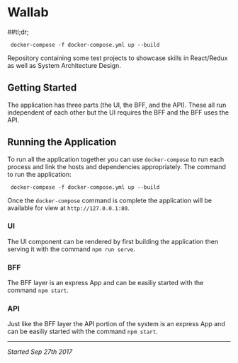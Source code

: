 # Wallab

##tl;dr;
```
 docker-compose -f docker-compose.yml up --build
```

Repository containing some test projects to showcase skills in React/Redux as well as System Architecture Design.

## Getting Started
The application has three parts (the UI, the BFF, and the API). These all run independent of each other but the UI requires the BFF and the BFF uses the API.

## Running the Application
To run all the application together you can use `docker-compose` to run each process and link the hosts and dependencies appropriately.
The command to run the application:
```
 docker-compose -f docker-compose.yml up --build
```
Once the `docker-compose` command is complete the application will be available for view at `http://127.0.0.1:80`.

### UI
The UI component can be rendered by first building the application then serving it with the command `npm run serve`.

### BFF
The BFF layer is an express App and can be easiliy started with the command `npm start`.

### API
Just like the BFF layer the API portion of the system is an express App and can be easiliy started with the command `npm start`.


****
_Started Sep 27th 2017_